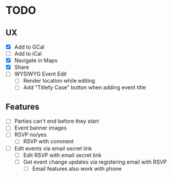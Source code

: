 # TODO

## UX
- [x] Add to GCal
- [ ] Add to iCal
- [x] Navigate in Maps
- [x] Share
- [ ] WYSIWYG Event Edit
	- [ ] Render location while editing
	- [ ] Add "Titlefy Case" button when adding event title

## Features
- [ ] Parties can't end before they start
- [ ] Event banner images
- [ ] RSVP no/yes
	- [ ] RSVP with comment
- [ ] Edit events via email secret link
	- [ ] Edit RSVP with email secret link
	- [ ] Get event change updates via registering email with RSVP
		- [ ] Email features also work with phone
